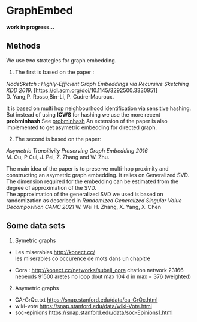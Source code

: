 # GraphEmbed

**work in progress...**
## Methods

We use two strategies for graph embedding.
1. The first is based on the paper : 

*NodeSketch : Highly-Efficient Graph Embeddings via Recursive Sketching KDD 2019*.  [https://dl.acm.org/doi/10.1145/3292500.3330951]  
    D. Yang,P. Rosso,Bin-Li, P. Cudre-Mauroux. 

It is based on multi hop neighbourhood identification via sensitive hashing. But instead of using **ICWS** for hashing we use the more recent **probminhash** See [probminhash](https://arxiv.org/abs/1911.00675)
An extension of the paper is also implemented to get asymetric embedding for directed graph.

2. The second is based on the paper:
   
*Asymetric Transitivity Preserving Graph Embedding 2016*  
    M. Ou, P Cui, J. Pei, Z. Zhang and W. Zhu.

The main idea of the paper is to preserve multi-hop proximity and constructing an asymetric graph embedding. 
It relies on Generalized SVD. The dimension required for the embedding can be estimated from the degree of approximation of the SVD.  
The approximation of the generalized SVD we used is based on randomization 
as described in 
*Randomized Generalized Singular Value Decomposition CAMC 2021*
    W. Wei H. Zhang, X. Yang, X. Chen


## Some data sets

1. Symetric graphs 

* Les miserables  http://konect.cc/   
    les miserables  co occurence de mots dans un chapitre

* Cora : http://konect.cc/networks/subelj_cora
    citation network 23166 neoeuds 91500 aretes  no loop  dout max 104 d in max = 376 (weighted)


2. Asymetric graphs
   
* CA-GrQc.txt       <https://snap.stanford.edu/data/ca-GrQc.html>
*   wiki-vote       <https://snap.stanford.edu/data/wiki-Vote.html>
*   soc-epinions    <https://snap.stanford.edu/data/soc-Epinions1.html>
   
